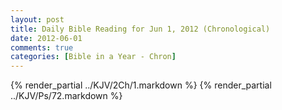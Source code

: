 ```yaml
---
layout: post
title: Daily Bible Reading for Jun 1, 2012 (Chronological)
date: 2012-06-01
comments: true
categories: [Bible in a Year - Chron]
---
```

{% render_partial ../KJV/2Ch/1.markdown %}
{% render_partial ../KJV/Ps/72.markdown %}
